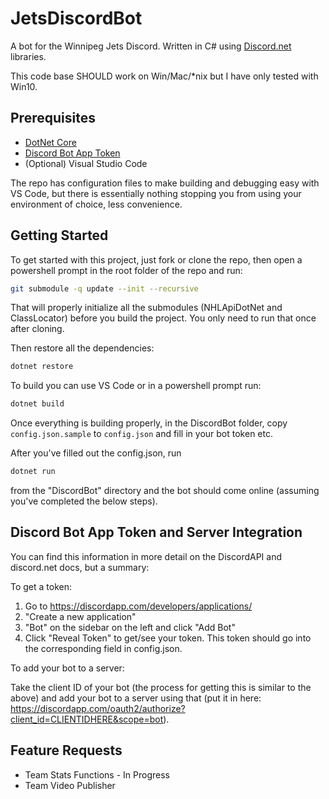 # JetsDiscordBot

A bot for the Winnipeg Jets Discord. Written in C# using [Discord.net](https://discord.foxbot.me/docs/) libraries.

This code base SHOULD work on Win/Mac/*nix but I have only tested with Win10.

## Prerequisites

* [DotNet Core](https://www.microsoft.com/net/download)
* [Discord Bot App Token](https://discordapp.com/developers/applications/me)
* (Optional) Visual Studio Code

The repo has configuration files to make building and debugging easy with VS Code, but there is essentially nothing stopping you from using your environment of choice, less convenience.

## Getting Started

To get started with this project, just fork or clone the repo, then open a powershell prompt in the root folder of the repo and run:

``` bash
git submodule -q update --init --recursive
```

That will properly initialize all the submodules (NHLApiDotNet and ClassLocator) before you build the project. You only need to run that once after cloning.

Then restore all the dependencies:


``` bash
dotnet restore
```

To build you can use VS Code or in a powershell prompt run:

``` bash
dotnet build 
```

Once everything is building properly, in the DiscordBot folder, copy `config.json.sample` to `config.json` and fill in your bot token etc.

After you've filled out the config.json, run 

```bash 
dotnet run
```

from the "DiscordBot" directory and the bot should come online (assuming you've completed the below steps). 

## Discord Bot App Token and Server Integration
You can find this information in more detail on the DiscordAPI and discord.net docs, but a summary: 

To get a token: 
1. Go to https://discordapp.com/developers/applications/ 
2. "Create a new application"
3. "Bot" on the sidebar on the left and click "Add Bot" 
4. Click "Reveal Token" to get/see your token. 
This token should go into the corresponding field in config.json.

To add your bot to a server: 

Take the client ID of your bot (the process for getting this is similar to the above) and add your bot to a server using that (put it in here: https://discordapp.com/oauth2/authorize?client_id=CLIENTIDHERE&scope=bot). 

## Feature Requests

* Team Stats Functions - In Progress
* Team Video Publisher
